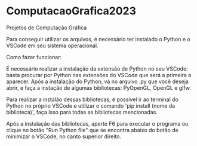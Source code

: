 # ComputacaoGrafica2023
 Projetos de Computação Gráfica

Para conseguir utilizar os arquivos, é necessário ter instalado o Python e o VSCode em seu sistema operacional. 

Como fazer funcionar:

É necessário realizar a instalação da extensão de Python no seu VSCode: basta procurar por Python nas extensões do VSCode que será a primeira a aparecer.
Após a instalação do Python, vá no arquivo .py que você deseja abrir, e faça a instação de algumas bibliotecas: PyOpenGL, OpenGL e glfw.

Para realizar a instalão dessas bibliotecas, é possível ir ao terminal do Python no próprio VSCode e utilizar o comando 'pip install (nome da biblioteca)',
faça isso para todas as bibliotecas mencionadas.

Após a instalação das bibliotecas, aperte F6 para executar o programa ou clique no botão "Run Python file" que se encontra abaixo do botão de minimizar o VSCode,
no canto superior direito.

